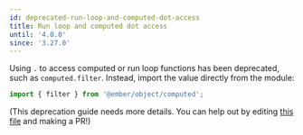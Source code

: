 ```yaml
---
id: deprecated-run-loop-and-computed-dot-access
title: Run loop and computed dot access
until: '4.0.0'
since: '3.27.0'
---
```


Using `.` to access computed or run loop functions has been deprecated, such
as `computed.filter`.
Instead, import the value directly from the module:

```js
import { filter } from '@ember/object/computed';
```

(This deprecation guide needs more details.
You can help out by editing 
[this file](https://github.com/ember-learn/deprecation-app/blob/main/content/ember/v3/deprecated-run-loop-and-computed-dot-access.md)
and making a PR!)
